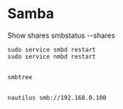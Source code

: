 
# Samba

Show  shares
    smbstatus --shares


    sudo service smbd restart
    sudo service nmbd restart


    smbtree


    nautilus smb://192.168.0.100

